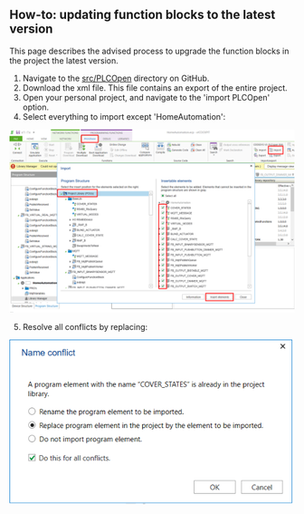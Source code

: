 ## How-to: updating function blocks to the latest version
This page describes the advised process to upgrade the function blocks in the project the latest version.

1. Navigate to the [src/PLCOpen](https://github.com/MichielVanwelsenaere/HomeAutomation.CoDeSys3/tree/feature/docs-upgrade-functionblocks/src/PLCopen) directory on GitHub.
2. Download the xml file. This file contains an export of the entire project. 
3. Open your personal project, and navigate to the 'import PLCOpen' option.
4. Select everything to import except 'HomeAutomation':

<img src="../_img/FAQ_Upgrading_FunctionBlocks.png" alt="Upgrading function blocks" width="700"/>

5. Resolve all conflicts by replacing:

<img src="../_img/FAQ_Upgrading_FunctionBlocks_Resolve.png" alt="Upgrading function blocks conflicts" width="500"/>





